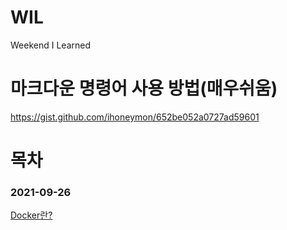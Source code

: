 # WIL
Weekend I Learned

# 마크다운 명령어 사용 방법(매우쉬움)
https://gist.github.com/ihoneymon/652be052a0727ad59601

# 목차
### 2021-09-26
[Docker란?](https://github.com/ABOUT-Study/WIL/blob/main/2021-09-26.md#test)





